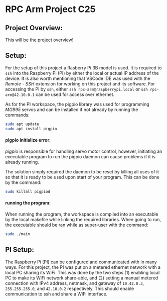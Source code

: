 # RPC Arm Project C25

## Project Overview: 
This will be the project overview!

## Setup:
For the setup of this project a Rasberry Pi 3B model is used. It is required to `ssh` into the Raspberry Pi (PI) by either the local or actual IP address of the device. It is also worth mentioning that VSCode IDE was used with the *Remote - SSH* extension for working on this project and its software. For accessing the PI by `ssh`, either `ssh rpc-arm@raspberrypi.local` or `ssh rpc-arm@42.10.0.1` can be used for access over ethernet. 

As for the PI workspace, the pigpio library was used for programming *MG995* servos and can be installed if not already by running the commands:

```bash
sudo apt update
sudo apt install pigpio
```

#### pigpio initialize error:
*pigpio* is responsible for handling servo motor control, however, initiating an executable program to run the pigpio daemon can cause problems if it is already running.

The solution simply required the daemon to be reset by killing all uses of it so that it is ready to be used upon start of your program. This can be done by the command: 

```bash
sudo killall pigpiod
```

#### running the program:
When running the program, the workspace is compiled into an executable by the local makefile while linking the required libraries. When going to run, the executable should be ran while as super-user with the command: 

```bash
sudo ./main
```

## PI Setup:
The Raspberry Pi (PI) can be configured and communicated with in many ways. For this project, the PI was put on a metered ethernet network with a local PC sharing its WiFi. This was done by the two steps (1) enabling local PC to make its WiFi network share-able, and (2) setting a manual metered connection with IPv4 address, netmask, and gateway of `10.42.0.3`, `255.255.255.0`, and `42.10.0.2` respectively. This should enable communication to ssh and share a WiFi interface. 
